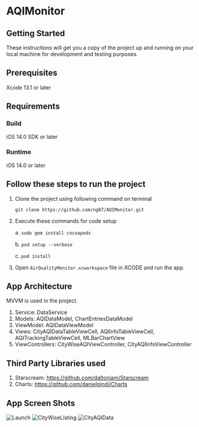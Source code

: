 # AQIMonitor

## Getting Started
These instructions will get you a copy of the project up and running on your local machine for development and testing purposes.

## Prerequisites
Xcode 13.1 or later

## Requirements ##

### Build
iOS 14.0 SDK or later

### Runtime
iOS 14.0 or later

## Follow these steps to run the project
1. Clone the project using following command on terminal

    `git clone https://github.com/ng87/AQIMonitor.git`

2. Execute these commands for code setup

    a. `sudo gem install cocoapods`
    
    b. `pod setup --verbose`
    
    c. `pod install`
    
3. Open `AirQualityMonitor.xcworkspace` file in XCODE and run the app.

## App Architecture
MVVM is used in the project. 

1. Service: DataService
2. Models: AQIDataModel, ChartEntriesDataModel
3. ViewModel: AQIDataViewModel
4. Views: CityAQIDataTableViewCell, AQIInfoTableViewCell, AQITrackingTableViewCell, MLBarChartView
5. ViewControllers: CityWiseAQIViewController, CityAQIInfoViewController

## Third Party Libraries used
1. Starscream:  https://github.com/daltoniam/Starscream
2. Charts: https://github.com/danielgindi/Charts

## App Screen Shots
![Launch](https://user-images.githubusercontent.com/94808806/142928042-9abddad4-6906-4d58-ad71-d0d5ed461ecc.png)
![CityWiseListing](https://user-images.githubusercontent.com/94808806/142928035-17d7e7e6-6b4f-4651-b9f9-6db7e473ffe6.png)
![CityAQIData](https://user-images.githubusercontent.com/94808806/142928030-7a5df0be-e95a-48ef-bcac-f22f5c039d9e.png)

